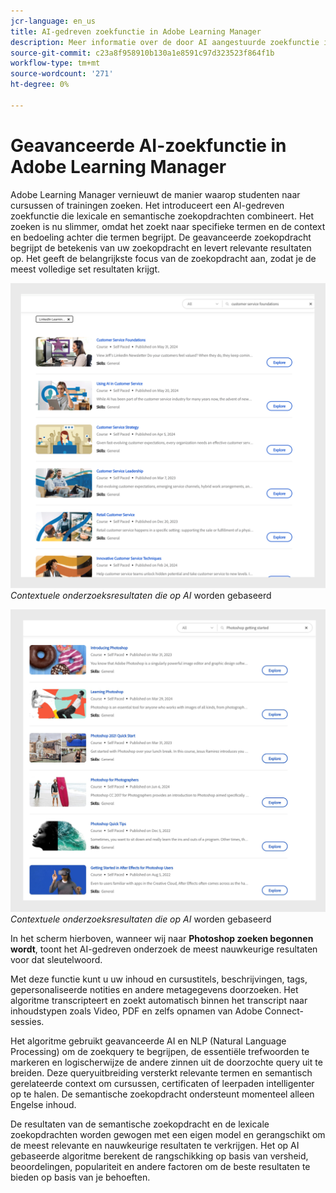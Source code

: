```yaml
---
jcr-language: en_us
title: AI-gedreven zoekfunctie in Adobe Learning Manager
description: Meer informatie over de door AI aangestuurde zoekfunctie in Adobe Learning Manager
source-git-commit: c23a8f958910b130a1e8591c97d323523f864f1b
workflow-type: tm+mt
source-wordcount: '271'
ht-degree: 0%

---
```


# Geavanceerde AI-zoekfunctie in Adobe Learning Manager

Adobe Learning Manager vernieuwt de manier waarop studenten naar cursussen of trainingen zoeken. Het introduceert een AI-gedreven zoekfunctie die lexicale en semantische zoekopdrachten combineert. Het zoeken is nu slimmer, omdat het zoekt naar specifieke termen en de context en bedoeling achter die termen begrijpt. De geavanceerde zoekopdracht begrijpt de betekenis van uw zoekopdracht en levert relevante resultaten op. Het geeft de belangrijkste focus van de zoekopdracht aan, zodat je de meest volledige set resultaten krijgt.

![](assets/search-1.png)
_Contextuele onderzoeksresultaten die op AI_ worden gebaseerd

![](assets/search-2.png)
_Contextuele onderzoeksresultaten die op AI_ worden gebaseerd

In het scherm hierboven, wanneer wij naar **Photoshop zoeken begonnen wordt**, toont het AI-gedreven onderzoek de meest nauwkeurige resultaten voor dat sleutelwoord.

Met deze functie kunt u uw inhoud en cursustitels, beschrijvingen, tags, gepersonaliseerde notities en andere metagegevens doorzoeken. Het algoritme transcripteert en zoekt automatisch binnen het transcript naar inhoudstypen zoals Video, PDF en zelfs opnamen van Adobe Connect-sessies.

Het algoritme gebruikt geavanceerde AI en NLP (Natural Language Processing) om de zoekquery te begrijpen, de essentiële trefwoorden te markeren en logischerwijze de andere zinnen uit de doorzochte query uit te breiden. Deze queryuitbreiding versterkt relevante termen en semantisch gerelateerde context om cursussen, certificaten of leerpaden intelligenter op te halen. De semantische zoekopdracht ondersteunt momenteel alleen Engelse inhoud.

De resultaten van de semantische zoekopdracht en de lexicale zoekopdrachten worden gewogen met een eigen model en gerangschikt om de meest relevante en nauwkeurige resultaten te verkrijgen. Het op AI gebaseerde algoritme berekent de rangschikking op basis van versheid, beoordelingen, populariteit en andere factoren om de beste resultaten te bieden op basis van je behoeften.

